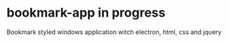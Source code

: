 # bookmark-app 	in progress
Bookmark styled windows application witch electron, html, css and jquery

